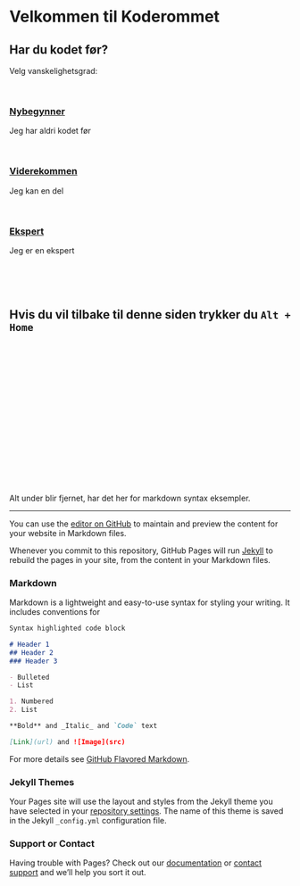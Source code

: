 <br>
<br>

# **Velkommen til Koderommet**


## Har du kodet før?
Velg vanskelighetsgrad:

<br>

### [Nybegynner](nybegynner.md)
Jeg har aldri kodet før

<br>

### [Viderekommen](viderekommen.md)
Jeg kan en del

<br>

### [Ekspert](ekspert.md)
Jeg er en ekspert

<br>
<br>
<br>

## Hvis du vil tilbake til denne siden trykker du `Alt + Home`

<br>
<br>
<br>
<br>
<br>
<br>
<br>
<br>
<br>
<br>
<br>
<br>
<br>
<br>
<br>



Alt under blir fjernet, har det her for markdown syntax eksempler.

-----------------------------------------------------------------

You can use the [editor on GitHub](https://github.com/8gywce293pcg/splash/edit/gh-pages/index.md) to maintain and preview the content for your website in Markdown files.

Whenever you commit to this repository, GitHub Pages will run [Jekyll](https://jekyllrb.com/) to rebuild the pages in your site, from the content in your Markdown files.

### Markdown

Markdown is a lightweight and easy-to-use syntax for styling your writing. It includes conventions for

```markdown
Syntax highlighted code block

# Header 1
## Header 2
### Header 3

- Bulleted
- List

1. Numbered
2. List

**Bold** and _Italic_ and `Code` text

[Link](url) and ![Image](src)
```

For more details see [GitHub Flavored Markdown](https://guides.github.com/features/mastering-markdown/).

### Jekyll Themes

Your Pages site will use the layout and styles from the Jekyll theme you have selected in your [repository settings](https://github.com/8gywce293pcg/splash/settings/pages). The name of this theme is saved in the Jekyll `_config.yml` configuration file.

### Support or Contact

Having trouble with Pages? Check out our [documentation](https://docs.github.com/categories/github-pages-basics/) or [contact support](https://support.github.com/contact) and we’ll help you sort it out.
